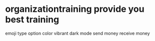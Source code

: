 # organizationtraining provide you best training 
emoji
type option
color 
vibrant 
dark mode
send money
receive money 
